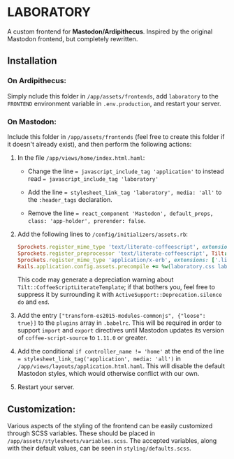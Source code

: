 #  LABORATORY  #

A custom frontend for **Mastodon/Ardipithecus**.
Inspired by the original Mastodon frontend, but completely rewritten.

##  Installation  ##

###  On Ardipithecus:  ###

Simply nclude this folder in `/app/assets/frontends`, add `laboratory` to the `FRONTEND` environment variable in `.env.production`, and restart your server.

###  On Mastodon:  ###

Include this folder in `/app/assets/frontends` (feel free to create this folder if it doesn't already exist), and then perform the following actions:

1.  In the file `/app/views/home/index.html.haml`:

    -   Change the line `= javascript_include_tag 'application'` to instead read `= javascript_include_tag 'laboratory'`

    -   Add the line `= stylesheet_link_tag 'laboratory', media: 'all'` to the `:header_tags` declaration.

    -  Remove the line `= react_component 'Mastodon', default_props, class: 'app-holder', prerender: false`.

2.  Add the following lines to `/config/initializers/assets.rb`:

    ```ruby
    Sprockets.register_mime_type 'text/literate-coffeescript', extensions: ['.litcoffee', '.coffee.md']
    Sprockets.register_preprocessor 'text/literate-coffeescript', Tilt::CoffeeScriptLiterateTemplate
    Sprockets.register_mime_type 'application/x-erb', extensions: ['.litcoffee.erb', '.coffee.md.erb']
    Rails.application.config.assets.precompile += %w(laboratory.css laboratory.js)
    ```

    This code may generate a depreciation warning about `Tilt::CoffeeScriptLiterateTemplate`; if that bothers you, feel free to suppress it by surrounding it with `ActiveSupport::Deprecation.silence do` and `end`.

3.  Add the entry `["transform-es2015-modules-commonjs", {"loose": true}]` to the `plugins` array in `.babelrc`.
    This will be required in order to support `import` and `export` directives until Mastodon updates its version of `coffee-script-source` to `1.11.0` or greater.

4.  Add the conditional `if controller_name != 'home'` at the end of the line `= stylesheet_link_tag('application', media: 'all')` in `/app/views/layouts/application.html.haml`.
    This will disable the default Mastodon styles, which would otherwise conflict with our own.

5.  Restart your server.

##  Customization:  ##

Various aspects of the styling of the frontend can be easily customized through SCSS variables.
These should be placed in `/app/assets/stylesheets/variables.scss`.
The accepted variables, along with their default values, can be seen in `styling/defaults.scss`.
